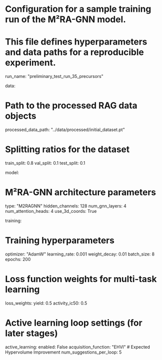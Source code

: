 # Configuration for a sample training run of the M²RA-GNN model.
# This file defines hyperparameters and data paths for a reproducible experiment.

run_name: "preliminary_test_run_35_precursors"

data:
  # Path to the processed RAG data objects
  processed_data_path: "../data/processed/initial_dataset.pt"
  # Splitting ratios for the dataset
  train_split: 0.8
  val_split: 0.1
  test_split: 0.1

model:
  # M²RA-GNN architecture parameters
  type: "M2RAGNN"
  hidden_channels: 128
  num_gnn_layers: 4
  num_attention_heads: 4
  use_3d_coords: True

training:
  # Training hyperparameters
  optimizer: "AdamW"
  learning_rate: 0.001
  weight_decay: 0.01
  batch_size: 8
  epochs: 200
  # Loss function weights for multi-task learning
  loss_weights:
    yield: 0.5
    activity_ic50: 0.5

# Active learning loop settings (for later stages)
active_learning:
  enabled: False
  acquisition_function: "EHVI" # Expected Hypervolume Improvement
  num_suggestions_per_loop: 5
